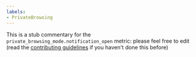 ```yaml
---
labels:
- PrivateBrowsing
---
```

This is a stub commentary for the `private_browsing_mode.notification_open` metric: please feel free to edit (read the
[contributing guidelines](https://github.com/mozilla/glean-annotations/blob/main/CONTRIBUTING.md)
if you haven't done this before)
